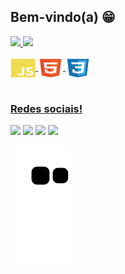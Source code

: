 ## Bem-vindo(a) 😁

 <div>
   <a href="https://github.com/lilian-paula">
   <img height="180em" src="https://github-readme-stats.vercel.app/api?username=lilian-paula"/>
   <img height="180em" src="https://github-readme-stats.vercel.app/api/top-langs/?username=lilian-paula&layout=compact&langs_count=6&theme=tokyonight"/>
</div>
 
</div>
<div style="display: inline_block"><br>
  <img align="center" alt="Js" height="30" width="40" src="https://raw.githubusercontent.com/devicons/devicon/master/icons/javascript/javascript-plain.svg">
  <img align="center" alt="HTML" height="30" width="40" src="https://raw.githubusercontent.com/devicons/devicon/master/icons/html5/html5-original.svg">
  <img align="center" alt="CSS" height="30" width="40" src="https://raw.githubusercontent.com/devicons/devicon/master/icons/css3/css3-original.svg">
</div>

 <br>
 
  ### Redes sociais!
 
<div> 
  <a href="https://www.instagram.com/lilian.paula91?igsh=eHk4bDY0YTA4d28z" target="_blank"><img src="https://img.shields.io/badge/-Instagram-%23E4405F?style=for-the-badge&logo=instagram&logoColor=white" target="_blank"></a>
 <a href="https://discord.com/channels/1065332918030971053/1065332918945337388" target="_blank"><img src="https://img.shields.io/badge/Discord-7289DA?style=for-the-badge&logo=discord&logoColor=white" target="_blank"></a> 
  <a href = "mailto:lilian.gfp91@gmail.com"><img src="https://img.shields.io/badge/-Gmail-%23333?style=for-the-badge&logo=gmail&logoColor=white" target="_blank"></a>
  <a href="https://www.linkedin.com/in/lilian-gomes-ferreira-de-paula-064153263/" target="_blank"><img src="https://img.shields.io/badge/-LinkedIn-%230077B5?style=for-the-badge&logo=linkedin&logoColor=white" target="_blank"></a> 
 
  ![Snake animation](https://github.com/lilian-paula/lilian-paula/blob/output/github-contribution-grid-snake.svg)

</div>

